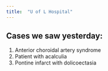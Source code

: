 ```yaml
---
title:  "U of L Hospital"
---
```


## Cases we saw yesterday: 
1. Anterior choroidal artery syndrome
2. Patient with acalculia
3. Pontine infarct with dolicoectasia

